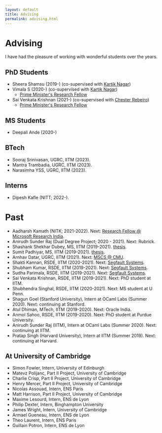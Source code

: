 ```yaml
---
layout: default
title: Advising
permalink: advising.html
---
```


# Advising

I have had the pleasure of working with wonderful students over the years.

## PhD Students

* Sheera Shamsu (2019-) (co-supervised with [Kartik Nagar](https://kartiknagar.github.io/))
* Vimala S (2020-) (co-supervised with [Kartik Nagar](https://kartiknagar.github.io/))
  + [Prime Minister's Research Fellow](https://pmrf.in/)
* Sai Venkata Krishnan (2021-) (co-supervised with [Chester Rebeiro](https://www.cse.iitm.ac.in/~chester/))
  + [Prime Minister's Research Fellow](https://pmrf.in/)

## MS Students

* Deepali Ande (2020-)

## BTech

* Sooraj Srinivasan, UGRC, IITM (2023).
* Mantra Trambadia, UGRC, IITM (2023).
* Narasimha YSS, UGRC, IITM (2023).

## Interns

* Dipesh Kafle (NITT; 2022-). 
 
# Past 

* Aadharsh Kamath (NITK; 2021-2022). Next: [Research Fellow @ Microsoft Research India](https://www.microsoft.com/en-us/research/lab/microsoft-research-india/).
* Anirudh Sunder Raj (Dual Degree Project; 2020 - 2021). Next: Rubrick. 
* Shashank Shekhar Dubey, MS, IITM (2019-2021). [thesis](papers/shashank_ms_thesis.pdf).
* Sumit Padhiyar, MS, IITM (2019-2021). [thesis](papers/sumit_ms_thesis.pdf).
* Arnhav Datar, UGRC, IITM (2021). Next: [MSCS @ CMU](https://www.cs.cmu.edu/).
* Shakti Kannan, RSDE, IITM (2020-2021). Next: [Segfault Systems](https://segfault.systems).
* Shubham Kumar, RSDE, IITM (2019-2021). Next: [Segfault Systems](https://segfault.systems).
* Sudha Parimala, RSDE, IITM (2019-2021). Next: [Segfault Systems](https://segfault.systems).
* Sai Venkata Krishnan, RSDE, IITM (2019-2021). Next: PhD student at IITM.
* Shubhendra Singhal, RSDE, IITM (2020-2021). Next: MS student at U Penn. 
* Shagun Goel (Stanford University), Intern at OCaml Labs (Summer 2020). Next: continuing at Stanford.
* Atul Dhiman, MTech, IITM (2019-2020). Next: Oracle India.
* Anmol Sahoo, RSDE, IITM (2019-2020). Next: PhD student at Purdue University.
* Anirudh Sunder Raj (IITM), Intern at OCaml Labs (Summer 2020). Next: continuing at IITM.
* Pratap Singh (Harvard University), Intern at IITM (Summer 2019). Next: continuing at Harvard.

## At University of Cambridge

* Simon Fowler, Intern, University of Edinburgh
* Matevz Polijanc, Part II Project, University of Cambridge
* Charlie Crisp, Part II Project, University of Cambridge
* Henry Mercer, Part II Project, University of Cambridge
* Nicolas Assouad, Intern, ENS Paris
* Matt Harrison, Part II Project, University of Cambridge
* Maxime Lesourd, Intern, ENS de Lyon
* Philip Dexter, Intern, Binghampton University
* James Wright, Intern, University of Cambridge
* Armael Gueneau, Intern, ENS de Lyon
* Theo Laurent, Intern, ENS Paris
* Guillain Potron, Intern, ENS de Lyon

<br/>
